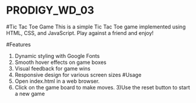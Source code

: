 # PRODIGY_WD_03
#Tic Tac Toe Game
This is a simple Tic Tac Toe game implemented using HTML, CSS, and JavaScript. Play against a friend and enjoy!

#Features
1) Dynamic styling with Google Fonts
2) Smooth hover effects on game boxes
3) Visual feedback for game wins
4) Responsive design for various screen sizes
#Usage
1) Open index.html in a web browser.
2) Click on the game board to make moves.
3)Use the reset button to start a new game
